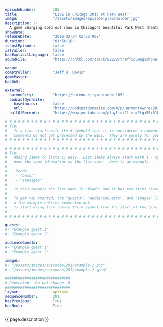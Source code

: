 ```yaml
---
episodeNumber:        185
title:                "LIVE in Chicago 2016 at Park West!"
image:                "/assets/images/episode-placeholder.jpg"
description: |-
  A game changing sold out show in Chicago's beautiful Park West theatre! Music by Babes.
showDate:             
releaseDate:          "2016-02-24 02:50:00Z"
duration:             "01:56:18"
isLostEpisode:        false
isTrailer:            false
hasExplicitLanguage:  false
soundFile:            "https://chtbl.com/track/E2288/traffic.megaphone.fm/STA8739285076.mp3?updated=1560540027"

venue:                
comptroller:          "Jeff B. Davis"
gameMaster:           
hasDnD:               

external:
  harmonCity:         "https://harmon.city/episode-185"
  podcastDynamite:
    hasMinutes:       false
    url:              "https://podcastdynamite.com/#/p/Harmontown/e/201/185"
  hallOfRecords:      "https://www.youtube.com/playlist?list=PLqxM5x81hNOZkKVnpY8iY0rcqt-jv8rVg"

# # # # # # # # # # # # # # # # # # # # # # # # # # # # # # # # # # # # # # # # # # # # #
# Tip!
#   If a line starts with the # symbold then it is considered a comment.
#   Comments do not get processed by the wiki.  They are purely for your information.
# # # # # # # # # # # # # # # # # # # # # # # # # # # # # # # # # # # # # # # # # # # # #

# # # # # # # # # # # # # # # # # # # # # # # # # # # # # # # # # # # # # # # # # # # # #
# Tip!
#   Adding items to lists is easy.  List items always start with a - symbol and have
#   have the same identation as the list name.  Here is an example.
#
#    foods:
#    - "bacon"
#    - "sausages"
#
#   In this example the list name is "foods" and it has two items (bacon, and sausages).
#
#   To get you started, the "guests", "audienceGuests", and "images" lists below have
#   a few example entries commented out.
#   To start using them remove the # symbol from the start of the line.
#
# # # # # # # # # # # # # # # # # # # # # # # # # # # # # # # # # # # # # # # # # # # # #

guests:
#- "Example guest 1"
#- "Example guest 2"

audienceGuests:
#- "Example guest 1"
#- "Example guest 2"

images:
#- "/assets/images/episodes/201/example-1.png"
#- "/assets/images/episodes/201/example-2.jpeg"

##############################
# Generated.  Do not change! #
##############################
layout:               episode
sequenceNumber:       201
hasPrevious:          True
hasNext:              True
---
```


<!-- The episode description will be rendered here -->
{{ page.description }}

<!-- Add your content BELOW here -->
<!-- vvvvvvvvvvvvvvvvvvvvvvvvvvv -->




<!-- ^^^^^^^^^^^^^^^^^^^^^^^^^^^ -->
<!-- Add your content ABOVE here -->

<!-- The episode gallery will be rendered here -->